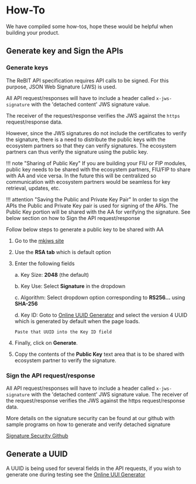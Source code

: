 # How-To

We have compiled some how-tos, hope these would be helpful when building your product.

## Generate key and Sign the APIs

### Generate keys

The ReBIT API specification requires API calls to be signed. For this purpose, JSON Web Signature (JWS) is used. 

All API request/responses will have to include a header called `x-jws-signature` with the 'detached content' JWS signature value. 

The receiver of the request/response verifies the JWS against the `https` request/response data. 

However, since the JWS signatures do not include the certificates to verify the signature, there is a need to distribute the public keys with the ecosystem partners so that they can verify signatures. The ecosystem partners can thus verify the signature using the public key.

!!! note "Sharing of Public Key"
	If you are building your FIU or FIP modules, public key needs to be shared with the ecosystem partners, FIU/FIP to share with AA and vice versa. In the future this will be centralized so communication with ecosystem partners would be seamless for key retrieval, updates, etc.

!!! attention "Saving the Public and Private Key Pair"
	In order to sign the APIs the Public and Private Key pair is used for signing of the APIs. The Public Key portion will be shared with the AA for verifying the signature. See below section on how to Sign the API request/response

Follow below steps to generate a public key to be shared with AA 

1.	Go to the [mkjws site](https://mkjwk.org/)

2.	Use the **RSA tab** which is default option

3.	Enter the following fields

	a.	Key Size: **2048** (the default)
	
	b.	Key Use: Select **Signature** in the dropdown
	
	c.	Algorithm: Select dropdown option corresponding to **RS256...** using **SHA-256**
	
	d.	Key ID: Goto to [Online UUID Generator](https://www.uuidgenerator.net/) and select the version 4 UUID which is generated by default when the page loads. 
	
		Paste that UUID into the Key ID field
		
4.	Finally, click on **Generate**.

5.	Copy the contents of the **Public Key** text area that is to be shared with ecosystem partner to verify the signature.

### Sign the API request/response

All API request/responses will have to include a header called `x-jws-signature` with the 'detached content' JWS signature value. The receiver of the request/response verifies the JWS against the https request/response data. 

More details on the signature security can be found at our github with sample programs on how to generate and verify detached signature

[Signature Security Github](https://github.com/finvu/finvu-rebit-aa-jws)


## Generate a UUID

A UUID is being used for several fields in the API requests, if you wish to generate one during testing see the 
[Online UUI Generator](https://www.uuidgenerator.net/)





